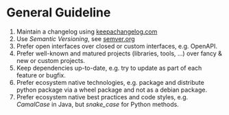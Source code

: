 # General Guideline

1. Maintain a changelog using [keepachangelog.com](https://keepachangelog.com)
2. Use *Semantic Versioning*, see [semver.org](https://semver.org)
3. Prefer open interfaces over closed or custom interfaces, e.g. OpenAPI.
4. Prefer well-known and matured projects (libraries, tools, ...) over fancy & new or custom projects.
5. Keep dependencies up-to-date, e.g. try to update as part of each feature or bugfix.
6. Prefer ecosystem native technologies, e.g. package and distribute python package via a wheel package and not as a debian package.
7. Prefer ecosystem native best practices and code styles, e.g. *CamalCase* in Java, but *snake_case* for Python methods.
